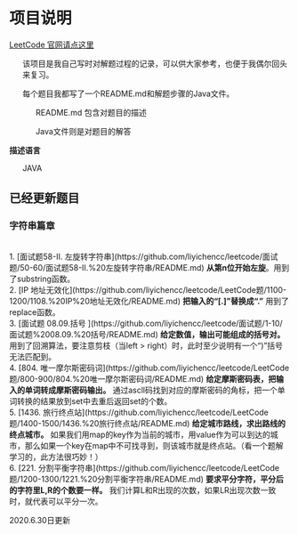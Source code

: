 # 项目说明

[LeetCode 官网请点这里](https://leetcode-cn.com/)
<ul>
    该项目是我自己写时对解题过程的记录，可以供大家参考，也便于我偶尔回头来复习。
</ul>

<ul>
    每个题目我都写了一个README.md和解题步骤的Java文件。
    <ol>
        README.md 包含对题目的描述
    </ol>
    <ol>
         Java文件则是对题目的解答
    </ol>
</ul>

<b>描述语言</b>
<ul>
    JAVA
</ul>
    


## 已经更新题目
<h3>字符串篇章</h3> 
<br>
1. [面试题58-II. 左旋转字符串](https://github.com/liyichencc/leetcode/面试题/50-60/面试题58-II.%20左旋转字符串/README.md) <b>从第n位开始左旋</b>。用到了substring函数。
<br>
2. [IP 地址无效化](https://github.com/liyichencc/leetcode/LeetCode题/1100-1200/1108.%20IP%20地址无效化/README.md) <b>把输入的“[.]”替换成“.”</b> 用到了replace函数。
<br>
3. [面试题 08.09.括号 ](https://github.com/liyichencc/leetcode/面试题/1-10/面试题%2008.09.%20括号/README.md) <b>给定数值，输出可能组成的括号对。</b> 用到了回溯算法，要注意剪枝（当left > right）时，此时至少说明有一个“)”括号无法匹配到。
<br>
4. [804. 唯一摩尔斯密码词](https://github.com/liyichencc/leetcode/LeetCode题/800-900/804.%20唯一摩尔斯密码词/README.md) <b>给定摩斯密码表，把输入的单词转成摩斯密码输出。</b> 通过ascll码找到对应的摩斯密码的角标，把一个单词转换的结果放到set中去重后返回set的个数。
<br>
5. [1436. 旅行终点站](https://github.com/liyichencc/leetcode/LeetCode题/1400-1500/1436.%20旅行终点站/README.md) <b>给定城市路线，求出路线的终点城市。</b> 如果我们用map的key作为当前的城市，用value作为可以到达的城市，那么如果一个key在map中不可找寻到，则该城市就是终点站。（看一个题解学习的，此方法很巧妙！）
<br>
6. [221. 分割平衡字符串](https://github.com/liyichencc/leetcode/LeetCode题/1200-1300/1221.%20分割平衡字符串/README.md) <b>要求平分字符，平分后的字符里L,R的个数要一样。</b> 我们计算L和R出现的次数，如果LR出现次数一致时，就代表可以平分一次。
<br>


2020.6.30日更新
